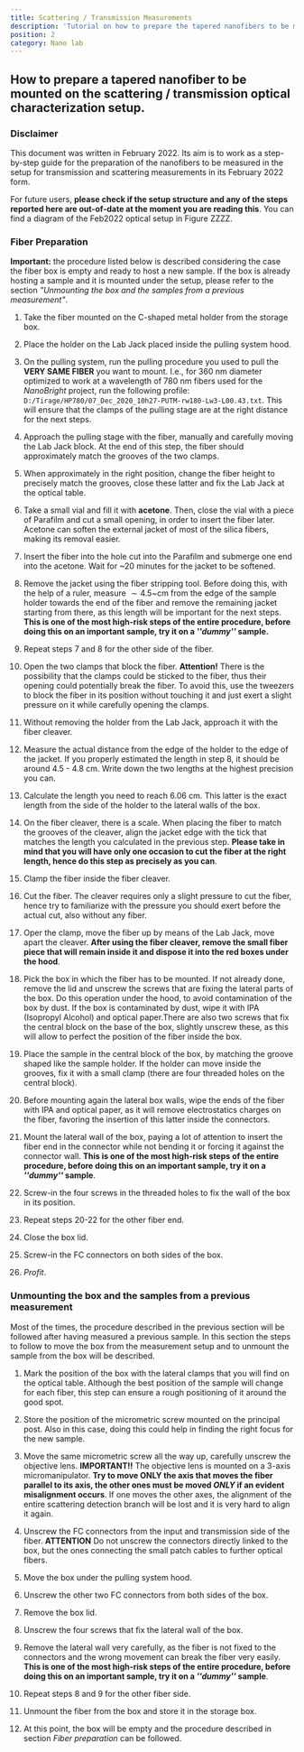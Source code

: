 ```yaml
---
title: Scattering / Transmission Measurements
description: 'Tutorial on how to prepare the tapered nanofibers to be mounted on the scattering / transmission optical characterization setup.'
position: 2
category: Nano lab
---
```

## How to prepare a tapered nanofiber to be mounted on the scattering / transmission optical characterization setup.

### Disclaimer

This document was written in February 2022. Its aim is to work as a step-by-step guide for the preparation of the nanofibers to be measured in the setup for transmission and scattering measurements in its February 2022 form. 

<alert type="warning">For future users, **please check if the setup structure and any of the steps reported here are out-of-date at the moment you are reading this**. You can find a diagram of the Feb2022 optical setup in Figure ZZZZ.</alert>


### Fiber Preparation

<alert type="info">**Important:** the procedure listed below is described considering the case the fiber box is empty and ready to host a new sample. If the box is already hosting a sample and it is mounted under the setup, please refer to the section *"Unmounting the box and the samples from a previous measurement"*.</alert>

1. Take the fiber mounted on the C-shaped metal holder from the storage box.
2. Place the holder on the Lab Jack placed inside the pulling system hood.
3. On the pulling system, run the pulling procedure you used to pull the **VERY SAME FIBER** you want to mount. I.e., for 360 nm diameter optimized to work at a wavelength of 780 nm fibers used for the *NanoBright* project, run the following profile: ```D:/Tirage/HP780/07_Dec_2020_10h27-PUTM-rw180-Lw3-L00.43.txt```. This will ensure that the clamps of the pulling stage are at the right distance for the next steps.

4. Approach the pulling stage with the fiber, manually and carefully moving the Lab Jack block. At the end of this step, the fiber should approximately match the grooves of the two clamps.

5. When approximately in the right position, change the fiber height to precisely match the grooves, close these latter and fix the Lab Jack at the optical table.

6. Take a small vial and fill it with **acetone**. Then, close the vial with a piece of Parafilm and cut a small opening, in order to insert the fiber later. Acetone can soften the external jacket of most of the silica fibers, making its removal easier.

7. Insert the fiber into the hole cut into the Parafilm and submerge one end into the acetone. Wait for ~20 minutes for the jacket to be softened.
8. Remove the jacket using the fiber stripping tool. Before doing this, with the help of a ruler, measure $\sim4.5$~cm from the edge of the sample holder towards the end of the fiber and remove the remaining jacket starting from there, as this length will be important for the next steps. <alert type='warning'>**This is one of the most high-risk steps of the entire procedure, before doing this on an important sample, try it on a *''dummy''* sample.**</alert>

9. Repeat steps 7 and 8 for the other side of the fiber.
10. Open the two clamps that block the fiber. <alert type='warning'>**Attention!** There is the possibility that the clamps could be sticked to the fiber, thus their opening could potentially break the fiber. To avoid this, use the tweezers to block the fiber in its position without touching it and just exert a slight pressure on it while carefully opening the clamps.</alert>
11. Without removing the holder from the Lab Jack, approach it with the fiber cleaver.
12. Measure the actual distance from the edge of the holder to the edge of the jacket. If you properly estimated the length in step 8, it should be around 4.5 - 4.8 cm. Write down the two lengths at the highest precision you can.
13. Calculate the length you need to reach 6.06 cm. This latter is the exact length from the side of the holder to the lateral walls of the box.
14. On the fiber cleaver, there is a scale. When placing the fiber to match the grooves of the cleaver, align the jacket edge with the tick that matches the length you calculated in the previous step. **Please take in mind that you will have only one occasion to cut the fiber at the right length, hence do this step as precisely as you can**.
15.  Clamp the fiber inside the fiber cleaver.
16. Cut the fiber. The cleaver requires only a slight pressure to cut the fiber, hence try to familiarize with the pressure you should exert before the actual cut, also without any fiber.
17. Oper the clamp, move the fiber up by means of the Lab Jack, move apart the cleaver. **After using the fiber cleaver, remove the small fiber piece that will remain inside it and dispose it into the red boxes under the hood**.
18. Pick the box in which the fiber has to be mounted. If not already done, remove the lid and unscrew the screws that are fixing the lateral parts of the box. Do this operation under the hood, to avoid contamination of the box by dust. If the box is contaminated by dust, wipe it with IPA (Isopropyl Alcohol) and optical paper.There are also two screws that fix the central block on the base of the box, slightly unscrew these, as this will allow to perfect the position of the fiber inside the box.
19.  Place the sample in the central block of the box, by matching the groove shaped like the sample holder. If the holder can move inside the grooves, fix it with a small clamp (there are four threaded holes on the central block).
20. Before mounting again the lateral box walls, wipe the ends of the fiber with IPA and optical paper, as it will remove electrostatics charges on the fiber, favoring the insertion of this latter inside the connectors.
21. Mount the lateral wall of the box, paying a lot of attention to insert the fiber end in the connector while not bending it or forcing it against the connector wall. <alert type='warning'>**This is one of the most high-risk steps of the entire procedure, before doing this on an important sample, try it on a *''dummy''* sample**.</alert>
22. Screw-in the four screws in the threaded holes to fix the wall of the box in its position.
23. Repeat steps 20-22 for the other fiber end.
24. Close the box lid.
25. Screw-in the FC connectors on both sides of the box.
26. *Profit*.

### Unmounting the box and the samples from a previous measurement

Most of the times, the procedure described in the previous section will be followed after having measured a previous sample. In this section the steps to follow to move the box from the measurement setup and to unmount the sample from the box will be described. 

1. Mark the position of the box with the lateral clamps that you will find on the optical table. Although the best position of the sample will change for each fiber, this step can ensure a rough positioning of it around the good spot.

2. Store the position of the micrometric screw mounted on the principal post. Also in this case, doing this could help in finding the right focus for the new sample.

3. Move the same micrometric screw all the way up, carefully unscrew the objective lens. <alert type='warning'> **IMPORTANT!!** The objective lens is mounted on a 3-axis micromanipulator. **Try to move ONLY the axis that moves the fiber parallel to its axis, the other ones must be moved *ONLY* if an evident misalignment occurs**. If one moves the other axes, the alignment of the entire scattering detection branch will be lost and it is very hard to align it again. </alert>

4.  Unscrew the FC connectors from the input and transmission side of the fiber. **ATTENTION** Do not unscrew the connectors directly linked to the box, but the ones connecting the small patch cables to further optical fibers.

5. Move the box under the pulling system hood.

6. Unscrew the other two FC connectors from both sides of the box.

7. Remove the box lid.

8. Unscrew the four screws that fix the lateral wall of the box.

9. Remove the lateral wall very carefully, as the fiber is not fixed to the connectors and the wrong movement can break the fiber very easily. <alert type='warning'>**This is one of the most high-risk steps of the entire procedure, before doing this on an important sample, try it on a *''dummy''* sample**.</alert>

10. Repeat steps 8 and 9 for the other fiber side.

11. Unmount the fiber from the box and store it in the storage box.

12.  At this point, the box will be empty and the procedure described in section *Fiber preparation* can be followed.